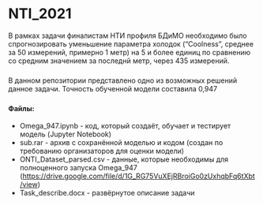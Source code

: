# NTI_2021
В рамках задачи финалистам НТИ профиля БДиМО необходимо было спрогнозировать уменьшение параметра холодок (“Coolness”, среднее за 50 измерений, примерно 1 метр) на 5 и более единиц по сравнению со средним значением за последнй метр, через 435 измерений.
###
В данном репозитории представлено одно из возможных решений данное задачи. Точность обученной модели составила 0,947
###
#### Файлы:
- Omega_947.ipynb - код, который создаёт, обучает и тестирует модель (Jupyter Notebook)
- sub.rar - архив с сохранённой моделью и кодом (создан по требованию организаторов для оценки модели)
- ONTI_Dataset_parsed.csv - данные, которые необходимы для полноценного запуска Omega_947 (https://drive.google.com/file/d/1G_RG75VuXEjRBroiGo0zUxhqbFq6tXbt/view)
- Task_describe.docx - развёрнутое описание задачи





